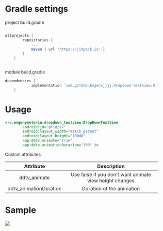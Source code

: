 # Gradle settings

project build.gradle
```groovy

allprojects {
		repositories {
			...
			maven { url 'https://jitpack.io' }
		}
	}
  
```

module build.gradle
```groovy
dependencies {
	        implementation 'com.github.Evgenijjjj:dropdown-textview:0.1'
	}
```

# Usage

```xml
<ru.evgenymotorin.dropdown_textview.DropDownTextView
        android:id="@+id/tv"
        android:layout_width="match_parent"
        android:layout_height="100dp"
        app:ddtv_animate="true"
        app:ddtv_animationDuration="200" />
```

Custom attributes

Attribute | Description
:-------------:|:-------------:
ddtv_animate | Use false if you don't want animate view height changes
ddtv_animationDuration | Duration of the animation

# Sample
![](1.gif)
